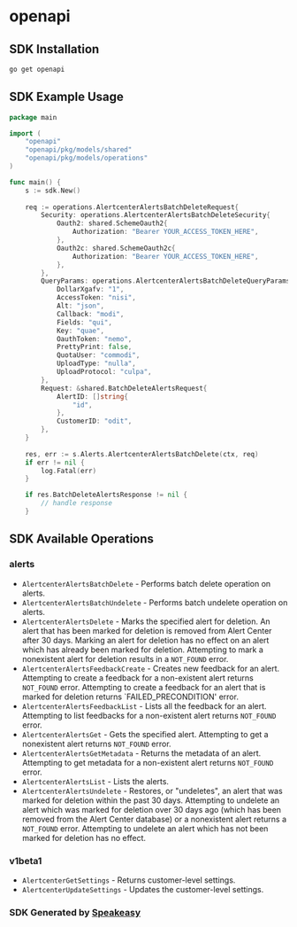 # openapi

<!-- Start SDK Installation -->
## SDK Installation

```bash
go get openapi
```
<!-- End SDK Installation -->

## SDK Example Usage
<!-- Start SDK Example Usage -->
```go
package main

import (
    "openapi"
    "openapi/pkg/models/shared"
    "openapi/pkg/models/operations"
)

func main() {
    s := sdk.New()
    
    req := operations.AlertcenterAlertsBatchDeleteRequest{
        Security: operations.AlertcenterAlertsBatchDeleteSecurity{
            Oauth2: shared.SchemeOauth2{
                Authorization: "Bearer YOUR_ACCESS_TOKEN_HERE",
            },
            Oauth2c: shared.SchemeOauth2c{
                Authorization: "Bearer YOUR_ACCESS_TOKEN_HERE",
            },
        },
        QueryParams: operations.AlertcenterAlertsBatchDeleteQueryParams{
            DollarXgafv: "1",
            AccessToken: "nisi",
            Alt: "json",
            Callback: "modi",
            Fields: "qui",
            Key: "quae",
            OauthToken: "nemo",
            PrettyPrint: false,
            QuotaUser: "commodi",
            UploadType: "nulla",
            UploadProtocol: "culpa",
        },
        Request: &shared.BatchDeleteAlertsRequest{
            AlertID: []string{
                "id",
            },
            CustomerID: "odit",
        },
    }
    
    res, err := s.Alerts.AlertcenterAlertsBatchDelete(ctx, req)
    if err != nil {
        log.Fatal(err)
    }

    if res.BatchDeleteAlertsResponse != nil {
        // handle response
    }
```
<!-- End SDK Example Usage -->

<!-- Start SDK Available Operations -->
## SDK Available Operations

### alerts

* `AlertcenterAlertsBatchDelete` - Performs batch delete operation on alerts.
* `AlertcenterAlertsBatchUndelete` - Performs batch undelete operation on alerts.
* `AlertcenterAlertsDelete` - Marks the specified alert for deletion. An alert that has been marked for deletion is removed from Alert Center after 30 days. Marking an alert for deletion has no effect on an alert which has already been marked for deletion. Attempting to mark a nonexistent alert for deletion results in a `NOT_FOUND` error.
* `AlertcenterAlertsFeedbackCreate` - Creates new feedback for an alert. Attempting to create a feedback for a non-existent alert returns `NOT_FOUND` error. Attempting to create a feedback for an alert that is marked for deletion returns `FAILED_PRECONDITION' error.
* `AlertcenterAlertsFeedbackList` - Lists all the feedback for an alert. Attempting to list feedbacks for a non-existent alert returns `NOT_FOUND` error.
* `AlertcenterAlertsGet` - Gets the specified alert. Attempting to get a nonexistent alert returns `NOT_FOUND` error.
* `AlertcenterAlertsGetMetadata` - Returns the metadata of an alert. Attempting to get metadata for a non-existent alert returns `NOT_FOUND` error.
* `AlertcenterAlertsList` - Lists the alerts.
* `AlertcenterAlertsUndelete` - Restores, or "undeletes", an alert that was marked for deletion within the past 30 days. Attempting to undelete an alert which was marked for deletion over 30 days ago (which has been removed from the Alert Center database) or a nonexistent alert returns a `NOT_FOUND` error. Attempting to undelete an alert which has not been marked for deletion has no effect.

### v1beta1

* `AlertcenterGetSettings` - Returns customer-level settings.
* `AlertcenterUpdateSettings` - Updates the customer-level settings.

<!-- End SDK Available Operations -->

### SDK Generated by [Speakeasy](https://docs.speakeasyapi.dev/docs/using-speakeasy/client-sdks)

